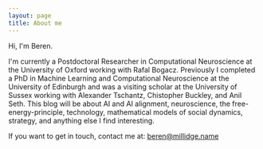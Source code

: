 ```yaml
---
layout: page
title: About me
---
```

Hi, I'm Beren.

I'm currently a Postdoctoral Researcher in Computational Neuroscience at the University of Oxford working with Rafal Bogacz. Previously I completed a PhD in Machine Learning and Computational Neuroscience at the University of Edinburgh and was a visiting scholar at the University of Sussex working with Alexander Tschantz, Chistopher Buckley, and Anil Seth. This blog will be about AI and AI alignment,
neuroscience, the free-energy-principle, technology, mathematical models of social dynamics, strategy, and anything else I find interesting.

If you want to get in touch, contact me at: beren@millidge.name
